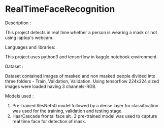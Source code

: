 # RealTimeFaceRecognition

Description :

This project detects in real time whether a person is wearing a mask or not using laptop's webcam.

Languages and libraries:

This project uses python3 and tensorflow in kaggle notebook environment.

Dataset :

Dataset contained images of masked and non masked people divided into three folders - Train, Validation, Validation.
Using tensorflow 224x224 sized images were loaded having 3 channels-RGB.

Models used :

1. Pre-trained ResNet50 model followed by a dense layer for classification was used for the training, validation and testing stage.
2. HaarCascade frontal face alt_ 2 pre-trained model was used to capture real time face for detection of mask.

